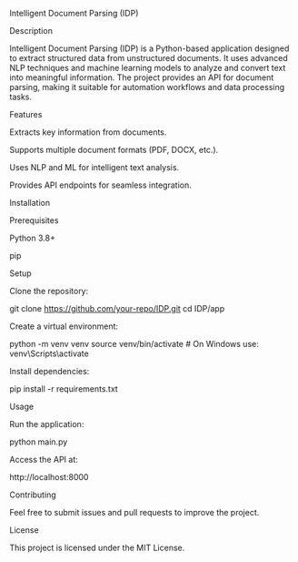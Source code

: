 Intelligent Document Parsing (IDP)

Description

Intelligent Document Parsing (IDP) is a Python-based application designed to extract structured data from unstructured documents. It uses advanced NLP techniques and machine learning models to analyze and convert text into meaningful information. The project provides an API for document parsing, making it suitable for automation workflows and data processing tasks.

Features

Extracts key information from documents.

Supports multiple document formats (PDF, DOCX, etc.).

Uses NLP and ML for intelligent text analysis.

Provides API endpoints for seamless integration.

Installation

Prerequisites

Python 3.8+

pip

Setup

Clone the repository:

git clone https://github.com/your-repo/IDP.git
cd IDP/app

Create a virtual environment:

python -m venv venv
source venv/bin/activate  # On Windows use: venv\Scripts\activate

Install dependencies:

pip install -r requirements.txt

Usage

Run the application:

python main.py

Access the API at:

http://localhost:8000

Contributing

Feel free to submit issues and pull requests to improve the project.

License

This project is licensed under the MIT License.

